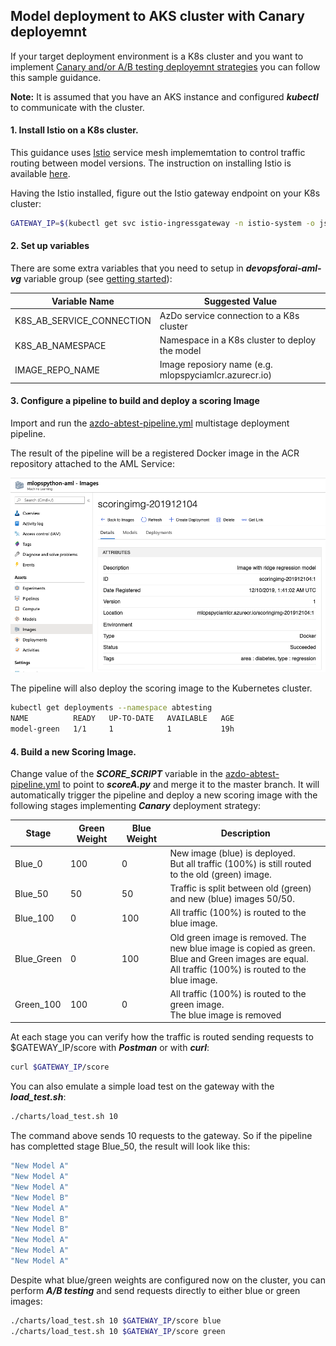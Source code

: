 ## Model deployment to AKS cluster with Canary deployemnt

If your target deployment environment is a K8s cluster and you want to implement [Canary and/or A/B testing deployemnt strategies](http://adfpractice-fedor.blogspot.com/2019/04/deployment-strategies-with-kubernetes.html) you can follow this sample guidance.

**Note:** It is assumed that you have an AKS instance and configured ***kubectl*** to communicate with the cluster.

#### 1. Install Istio on a K8s cluster. 

This guidance uses [Istio](https://istio.io) service mesh implememtation to control traffic routing between model versions. The instruction on installing Istio is available [here](https://docs.microsoft.com/en-us/azure/aks/servicemesh-istio-install?pivots=client-operating-system-linux).

Having the Istio installed, figure out the Istio gateway endpoint on your K8s cluster:

```bash
GATEWAY_IP=$(kubectl get svc istio-ingressgateway -n istio-system -o jsonpath='{.status.loadBalancer.ingress[0].ip}')
```

#### 2. Set up variables

There are some extra variables that you need to setup in ***devopsforai-aml-vg*** variable group (see [getting started](./getting_started.md)):

| Variable Name               | Suggested Value                                      |
| --------------------------- | -----------------------------------------------------|
| K8S_AB_SERVICE_CONNECTION   | AzDo service connection to a K8s cluster             |
| K8S_AB_NAMESPACE            | Namespace in a K8s cluster to deploy the model       |
| IMAGE_REPO_NAME             | Image reposiory name (e.g. mlopspyciamlcr.azurecr.io)|


#### 3. Configure a pipeline to build and deploy a scoring Image

Import and run the [azdo-abtest-pipeline.yml](./.pipelines/azdo-abtest-pipeline.yml) multistage deployment pipeline.

The result of the pipeline will be a registered Docker image in the ACR repository attached to the AML Service:

![scoring image](./images/scoring_image.png)

The pipeline will also deploy the scoring image to the Kubernetes cluster. 

```bash
kubectl get deployments --namespace abtesting
NAME          READY   UP-TO-DATE   AVAILABLE   AGE
model-green   1/1     1            1           19h
```

#### 4. Build a new Scoring Image.

Change value of the ***SCORE_SCRIPT*** variable in the [azdo-abtest-pipeline.yml](./.pipelines/azdo-abtest-pipeline.yml) to point to ***scoreA.py*** and merge it to the master branch.
It will automatically trigger the pipeline and deploy a new scoring image with the following stages implementing ***Canary*** deployment strategy:

| Stage               | Green Weight| Blue Weight| Description                                                     |
| ------------------- |-------------|------------|-----------------------------------------------------------------|
| Blue_0              |100          |0           |New image (blue) is deployed.<br>But all traffic (100%) is still routed to the old (green) image.|
| Blue_50             |50           |50          |Traffic is split between old (green) and new (blue) images 50/50.|
| Blue_100            |0            |100         |All traffic (100%) is routed to the blue image.|
| Blue_Green          |0            |100         |Old green image is removed. The new blue image is copied as green.<br>Blue and Green images are equal.<br>All traffic (100%) is routed to the blue image.|
| Green_100           |100          |0           |All traffic (100%) is routed to the green image.<br>The blue image is removed

At each stage you can verify how the traffic is routed sending requests to $GATEWAY_IP/score with ***Postman*** or with ***curl***:

```bash
curl $GATEWAY_IP/score
```

You can also emulate a simple load test on the gateway with the ***load_test.sh***:

```bash
./charts/load_test.sh 10 
```

The command above sends 10 requests to the gateway. So if the pipeline has completted stage Blue_50, the result will look like this:

```bash
"New Model A"
"New Model A"
"New Model A"
"New Model B"
"New Model A"
"New Model B"
"New Model B"
"New Model A"
"New Model A"
"New Model A"
```

Despite what blue/green weights are configured now on the cluster, you can perform ***A/B testing*** and send requests directly to either blue or green images:

```bash
./charts/load_test.sh 10 $GATEWAY_IP/score blue
./charts/load_test.sh 10 $GATEWAY_IP/score green
```
